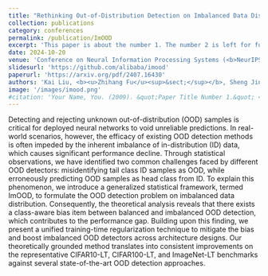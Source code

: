 ```yaml
---
title: "Rethinking Out-of-Distribution Detection on Imbalanced Data Distribution"
collection: publications
category: conferences
permalink: /publication/ImOOD
excerpt: 'This paper is about the number 1. The number 2 is left for future work.'
date: 2024-10-20
venue: 'Conference on Neural Information Processing Systems (<b>NeurIPS</b>)'
slidesurl: 'https://github.com/alibaba/imood'
paperurl: 'https://arxiv.org/pdf/2407.16430'
authors: 'Kai Liu, <b><u>Zhihang Fu</u><sup>&sect;</sup></b>, Sheng Jin, Chao Chen, Ze Chen, Rongxin Jiang, Fan Zhou, Yaowu Chen, Jieping Ye'
image: '/images/imood.png'
#citation: 'Your Name, You. (2009). &quot;Paper Title Number 1.&quot; <i>Journal 1</i>. 1(1).'
---
```


Detecting and rejecting unknown out-of-distribution (OOD) samples is critical for deployed neural networks to void unreliable predictions. In real-world scenarios, however, the efficacy of existing OOD detection methods is often impeded by the inherent imbalance of in-distribution (ID) data, which causes significant performance decline. Through statistical observations, we have identified two common challenges faced by different OOD detectors: misidentifying tail class ID samples as OOD, while erroneously predicting OOD samples as head class from ID. To explain this phenomenon, we introduce a generalized statistical framework, termed ImOOD, to formulate the OOD detection problem on imbalanced data distribution. Consequently, the theoretical analysis reveals that there exists a class-aware bias item between balanced and imbalanced OOD detection, which contributes to the performance gap. Building upon this finding, we present a unified training-time regularization technique to mitigate the bias and boost imbalanced OOD detectors across architecture designs. Our theoretically grounded method translates into consistent improvements on the representative CIFAR10-LT, CIFAR100-LT, and ImageNet-LT benchmarks against several state-of-the-art OOD detection approaches.